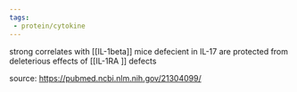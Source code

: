 ```yaml
---
tags:
 - protein/cytokine
---
```

strong correlates with  [[IL-1beta]]
mice defecient in IL-17 are protected from deleterious effects of [[IL-1RA ]] defects 



source: https://pubmed.ncbi.nlm.nih.gov/21304099/